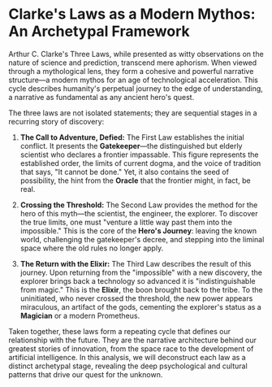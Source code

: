 # Clarke's Laws as a Modern Mythos: An Archetypal Framework

Arthur C. Clarke's Three Laws, while presented as witty observations on the nature of science and prediction, transcend mere aphorism. When viewed through a mythological lens, they form a cohesive and powerful narrative structure—a modern mythos for an age of technological acceleration. This cycle describes humanity's perpetual journey to the edge of understanding, a narrative as fundamental as any ancient hero's quest.

The three laws are not isolated statements; they are sequential stages in a recurring story of discovery:

1.  **The Call to Adventure, Defied:** The First Law establishes the initial conflict. It presents the **Gatekeeper**—the distinguished but elderly scientist who declares a frontier impassable. This figure represents the established order, the limits of current dogma, and the voice of tradition that says, "It cannot be done." Yet, it also contains the seed of possibility, the hint from the **Oracle** that the frontier might, in fact, be real.

2.  **Crossing the Threshold:** The Second Law provides the method for the hero of this myth—the scientist, the engineer, the explorer. To discover the true limits, one must "venture a little way past them into the impossible." This is the core of the **Hero's Journey**: leaving the known world, challenging the gatekeeper's decree, and stepping into the liminal space where the old rules no longer apply.

3.  **The Return with the Elixir:** The Third Law describes the result of this journey. Upon returning from the "impossible" with a new discovery, the explorer brings back a technology so advanced it is "indistinguishable from magic." This is the **Elixir**, the boon brought back to the tribe. To the uninitiated, who never crossed the threshold, the new power appears miraculous, an artifact of the gods, cementing the explorer's status as a **Magician** or a modern Prometheus.

Taken together, these laws form a repeating cycle that defines our relationship with the future. They are the narrative architecture behind our greatest stories of innovation, from the space race to the development of artificial intelligence. In this analysis, we will deconstruct each law as a distinct archetypal stage, revealing the deep psychological and cultural patterns that drive our quest for the unknown.